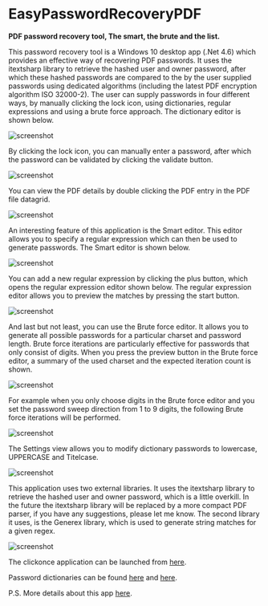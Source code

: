 # EasyPasswordRecoveryPDF
<B>PDF password recovery tool, The smart, the brute and the list.</B>

This password recovery tool is a Windows 10 desktop app (.Net 4.6) which provides an effective way of recovering PDF passwords. It uses the itextsharp library to retrieve the hashed user and owner password, after which these hashed passwords are compared to the by the user supplied passwords using dedicated algorithms (including the latest PDF encryption algorithm ISO 32000-2). The user can supply passwords in four different ways, by manually clicking the lock icon, using dictionaries, regular expressions and using a brute force approach. The dictionary editor is shown below.

<img alt="screenshot" src="https://cloud.githubusercontent.com/assets/15641092/14799987/5c83744c-0b3f-11e6-96ee-733fa5d8f770.png" />

By clicking the lock icon, you can manually enter a password, after which the password can be validated by clicking the validate button.

<img alt="screenshot" src="https://cloud.githubusercontent.com/assets/15641092/14802465/3efc7894-0b51-11e6-83a3-04ddabe1a522.png" />

You can view the PDF details by double clicking the PDF entry in the PDF file datagrid.

<img alt="screenshot" src="https://cloud.githubusercontent.com/assets/15641092/14801193/d2ec3e4a-0b47-11e6-91b9-83d2203ab3f4.png" />

An interesting feature of this application is the Smart editor. This editor allows you to specify a regular expression which can then be used to generate passwords. The Smart editor is shown below.

<img alt="screenshot" src="https://cloud.githubusercontent.com/assets/15641092/14800611/1820bd9c-0b43-11e6-8863-36e1ad4abb45.png" />

You can add a new regular expression by clicking the plus button, which opens the regular expression editor shown below.
The regular expression editor allows you to preview the matches by pressing the start button.

<img alt="screenshot" src="https://cloud.githubusercontent.com/assets/15641092/14801345/e4aa506c-0b48-11e6-8dab-298991f580f3.png" />

And last but not least, you can use the Brute force editor. It allows you to generate all possible passwords for a particular charset and password length. Brute force iterations are particularly effective for passwords that only consist of digits. When you press the preview button in the Brute force editor, a summary of the used charset and the expected iteration count is shown.

<img alt="screenshot" src="https://cloud.githubusercontent.com/assets/15641092/14800775/5cb5e63e-0b44-11e6-97fd-688c29171823.png" />

For example when you only choose digits in the Brute force editor and you set the password sweep direction from 1 to 9 digits, the following Brute force iterations will be performed.

<img alt="screenshot" src="https://cloud.githubusercontent.com/assets/15641092/14819574/02fb33b8-0bc3-11e6-998e-cc759451049d.png" />

The Settings view allows you to modify dictionary passwords to lowercase, UPPERCASE and Titelcase.

<img alt="screenshot" src="https://cloud.githubusercontent.com/assets/15641092/14800933/ac36ec84-0b45-11e6-9ee6-274615aa5348.png" />

This application uses two external libraries. It uses the itextsharp library to retrieve the hashed user and owner password, which is a little overkill. In the future the itextsharp library will be replaced by a more compact PDF parser, if you have any suggestions, please let me know. The second library it uses, is the Generex library, which is used to generate string matches for a given regex.

<img alt="screenshot" src="https://cloud.githubusercontent.com/assets/15641092/14801070/db6952c0-0b46-11e6-951c-00abbb7568bf.png" />

The clickonce application can be launched from <a href="https://cdn.rawgit.com/Mohamed1976/EasyPasswordRecoveryPDF/master/EasyPasswordRecoveryPDF/publish/publish.htm" target="_blank">here</a>.

Password dictionaries can be found <a href="https://wiki.skullsecurity.org/Passwords" target="_blank">here</a> and <a href="https://crackstation.net/buy-crackstation-wordlist-password-cracking-dictionary.htm" target="_blank">here</a>.

P.S. More details about this app <a href="http://www.codeproject.com/Articles/MohamedKalmoua#Article" target="_blank">here</a>.
